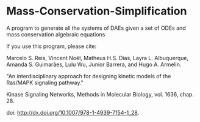# Mass-Conservation-Simplification

A program to generate all the systems of DAEs given a set of ODEs and mass conservation algebraic equations

If you use this program, please cite:

Marcelo S. Reis, Vincent Noël, Matheus H.S. Dias, Layra L. Albuquerque, Amanda S. Guimarães, Lulu Wu, Junior Barrera, and Hugo A. Armelin.

"An interdisciplinary approach for designing kinetic models of the Ras/MAPK signaling pathway." 

Kinase Signaling Networks, Methods in Molecular Biology, vol. 1636, chap. 28.

doi: http://dx.doi.org/10.1007/978-1-4939-7154-1_28.

